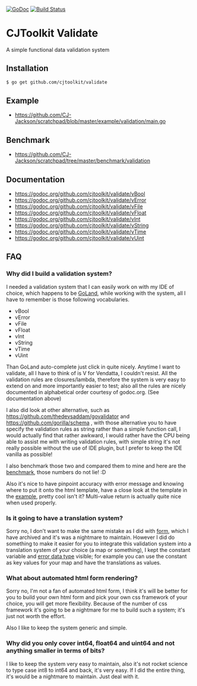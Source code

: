 [![GoDoc](https://godoc.org/github.com/cjtoolkit/validate?status.svg)](https://godoc.org/github.com/cjtoolkit/validate)
[![Build Status](https://travis-ci.com/cjtoolkit/validate.svg?branch=master)](https://travis-ci.com/cjtoolkit/validate)

# CJToolkit Validate

A simple functional data validation system

## Installation

``` sh
$ go get github.com/cjtoolkit/validate
```

## Example

* https://github.com/CJ-Jackson/scratchpad/blob/master/example/validation/main.go

## Benchmark

* https://github.com/CJ-Jackson/scratchpad/tree/master/benchmark/validation

## Documentation

* https://godoc.org/github.com/cjtoolkit/validate/vBool
* https://godoc.org/github.com/cjtoolkit/validate/vError
* https://godoc.org/github.com/cjtoolkit/validate/vFile
* https://godoc.org/github.com/cjtoolkit/validate/vFloat
* https://godoc.org/github.com/cjtoolkit/validate/vInt
* https://godoc.org/github.com/cjtoolkit/validate/vString
* https://godoc.org/github.com/cjtoolkit/validate/vTime
* https://godoc.org/github.com/cjtoolkit/validate/vUint

## FAQ

### Why did I build a validation system?

I needed a validation system that I can easily work on with my IDE of choice, which happens to be
[GoLand](https://www.jetbrains.com/go/), while working with the system, all I have to remember is
those following vocabularies.

* vBool
* vError
* vFile
* vFloat
* vInt
* vString
* vTime
* vUint

Than GoLand auto-complete just click in quite nicely.  Anytime I want to validate, all I have to
think of is V for Vendatta, I couldn't resist.  All the validation rules are closures/lambda,
therefore the system is very easy to extend on and more importantly easier to test; also all the
rules are nicely documented in alphabetical order courtesy of godoc.org. (See documentation above)

I also did look at other alternative, such as https://github.com/thedevsaddam/govalidator and
https://github.com/gorilla/schema , with those alternative you to have specify the validation rules
as string rather than a simple function call, I would actually find that rather awkward, I would rather
have the CPU being able to assist me with writing validation rules, with simple string it's not really
possible without the use of IDE plugin, but I prefer to keep the IDE vanilla as possible!

I also benchmark those two and compared them to mine and here are the
[benchmark](https://github.com/CJ-Jackson/scratchpad/tree/master/benchmark/validation), those numbers
 do not lie! :D 
 
Also it's nice to have pinpoint accuracy with error message and knowing where to put it onto
the html template, have a close look at the template in the
[example](https://github.com/CJ-Jackson/scratchpad/blob/master/example/validation/main.go), pretty
cool isn't it?  Multi-value return is actually quite nice when used properly.

### Is it going to have a translation system?

Sorry no, I don't want to make the same mistake as I did with 
[form](https://github.com/cjtoolkit/form), which I have archived and it's was a nightmare to maintain.
However I did do something to make it easier for you to integrate this validation system into a
translation system of your choice (a map or something), I kept the constant variable and
[error data type](https://godoc.org/github.com/cjtoolkit/validate/vError#Errors)
visible; for example you can use the constant as key values for your map and have the translations as
values.

### What about automated html form rendering?

Sorry no, I'm not a fan of automated html form, I think it's will be better for you to build your own
html form and pick your own css framework of your choice, you will get more flexibility.  Because of
the number of css framework it's going to be a nightmare for me to build such a system;  it's just not
worth the effort.

Also I like to keep the system generic and simple.

### Why did you only cover int64, float64 and uint64 and not anything smaller in terms of bits?

I like to keep the system very easy to maintain, also it's not rocket science to type case int8 to
int64 and back, it's very easy.  If I did the entire thing, it's would be a nightmare to maintain.
Just deal with it.